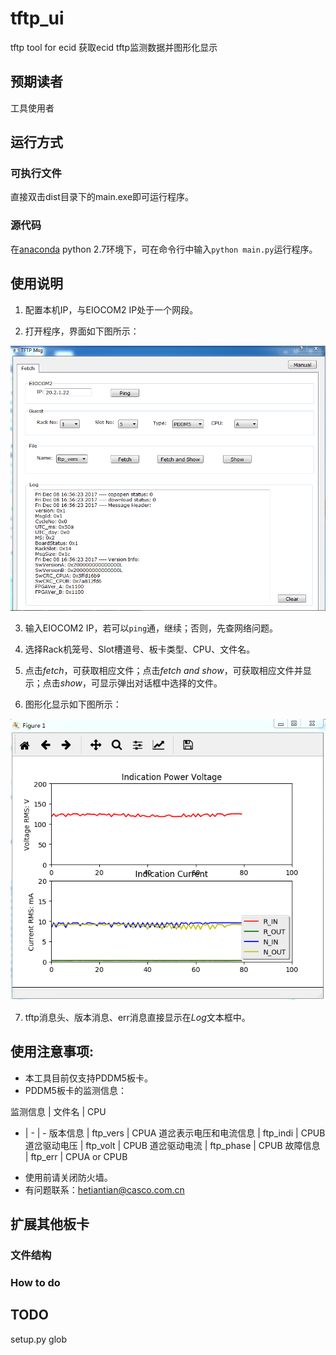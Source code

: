 # tftp_ui
tftp tool for ecid
获取ecid tftp监测数据并图形化显示

[//]: # (Image References)
[image1]: ./images/layout.png
[image2]: ./images/visualization.png

## 预期读者
工具使用者

## 运行方式
### 可执行文件
直接双击dist目录下的main.exe即可运行程序。

### 源代码
在[anaconda](https://www.anaconda.com/download/#windows) python 2.7环境下，可在命令行中输入`python main.py`运行程序。

## 使用说明
1. 配置本机IP，与EIOCOM2 IP处于一个网段。

2. 打开程序，界面如下图所示：

 ![alt text][image1]

3. 输入EIOCOM2 IP，若可以`ping`通，继续；否则，先查网络问题。

4. 选择Rack机笼号、Slot槽道号、板卡类型、CPU、文件名。

5. 点击*fetch*，可获取相应文件；点击*fetch and show*，可获取相应文件并显示；点击*show*，可显示弹出对话框中选择的文件。

6. 图形化显示如下图所示：

 ![alt text][image2]

7. tftp消息头、版本消息、err消息直接显示在*Log*文本框中。

## 使用注意事项:
* 本工具目前仅支持PDDM5板卡。
* PDDM5板卡的监测信息：

监测信息 | 文件名 | CPU
- | - | -
版本信息 | ftp_vers | CPUA
道岔表示电压和电流信息 | ftp_indi | CPUB
道岔驱动电压 | ftp_volt | CPUB
道岔驱动电流 | ftp_phase | CPUB
故障信息 | ftp_err | CPUA or CPUB 

* 使用前请关闭防火墙。
* 有问题联系：hetiantian@casco.com.cn

## 扩展其他板卡
### 文件结构

### How to do

## TODO
setup.py glob
